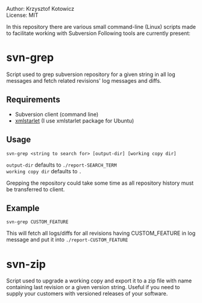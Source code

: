 Author: Krzysztof Kotowicz <kkotowicz at gmail dot com>  
License: MIT  

In this repository there are various small command-line (Linux) scripts made to facilitate working with Subversion
Following tools are currently present:

svn-grep
==========
Script used to grep subversion repository for a given string in all log messages and fetch related revisions' log messages and diffs.

Requirements
------------
- Subversion client (command line)
- [xmlstarlet](http://xmlstar.sourceforge.net) (I use xmlstarlet package for Ubuntu)

Usage
-----
    svn-grep <string to search for> [output-dir] [working copy dir]

`output-dir` defaults to `./report-SEARCH_TERM`  
`working copy dir` defaults to `.`

Grepping the repository could take some time as all repository history must be transferred to client.

Example
-------
    svn-grep CUSTOM_FEATURE 
    
This will fetch all logs/diffs for all revisions having CUSTOM_FEATURE in log message and put it into `./report-CUSTOM_FEATURE`

svn-zip
=======
Script used to upgrade a working copy and export it to a zip file with name containing last revision or a given version string.
Useful if you need to supply your customers with versioned releases of your software.

